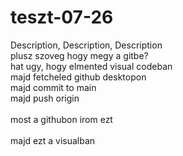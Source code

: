 # teszt-07-26
Description, Description, Description <br>
plusz szoveg hogy megy a gitbe? <br>
hat ugy, hogy elmented visual codeban <br>
majd fetcheled github desktopon <br>
majd commit to main <br>
majd push origin<br>
<br>
most a githubon irom ezt<br>
<br>
majd ezt a visualban<br>
